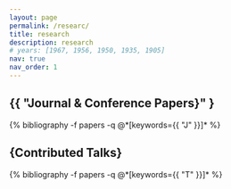 ```yaml
---
layout: page
permalink: /researc/
title: research
description: research 
# years: [1967, 1956, 1950, 1935, 1905]
nav: true
nav_order: 1
---
```

<!-- _pages/research.md -->
<!-- <div class="research"> -->
<h2 class="Journal & Conference Papers">{{ "Journal & Conference Papers}" }</h2>
  {% bibliography -f papers -q @*[keywords={{ "J" }}]* %}
<h2 class="Contributed Talks">{Contributed Talks}</h2>
  {% bibliography -f papers -q @*[keywords={{ "T" }}]* %}

<!-- </div> -->
